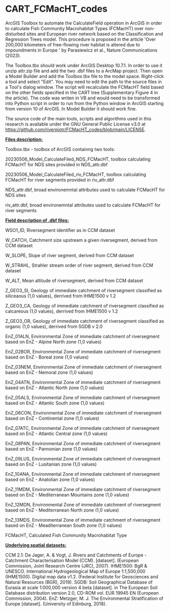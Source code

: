 # CART_FCMacHT_codes
ArcGIS Toolbox to automate the CalculateField operation in ArcGIS in order to calculate Fish Community Macrohabitat Types (FCMacHT) over non-disturbed sites and European river network based on the Classification and Regression Trees model. This procedure is proposed in the article 'Over 200,000 kilometers of free-flowing river habitat is altered due to impoundments in Europe ' by Parasiewicz et al., Nature Communications (2023). 

The Toolbox.tbx should work under ArcGIS Desktop 10.7.1. In order to use it unzip attr.zip file and add the two .dbf files to a ArcMap project. Then open a Model Builder and add the Toolbox.tbx file to the model space. Right-click a tool and select "Edit". You may need to edit the path to the source files in a Tool's dialog window. The script will recalculate the FCMacHT field based on the other fields specified in the CART tree (Supplementary Figure 4 in the article).
The code was writen in VB and would need to be transformed into Python script in order to run from the Python window in ArcGIS starting from version 10 of ArcGIS. In Model Builder it should work fine. 

The source code of the main tools, scripts and algorithms used in this research is available under the GNU General Public License v3.0 at https://github.com/riverpiotr/FCMacHT_codes/blob/main/LICENSE. 

<b><u>Files description:</b></u>

Toolbox.tbx - toolbox of ArcGIS containng two tools:

  20230506_Model_CalculateFiled_NDS_FCMacHT, toolbox calculating FCMacHT for NDS sites provided in NDS_attr.dbf
  
  20230506_Model_CalculateFiled_riv_FCMacHT, toolbox calculating FCMacHT for river segments provided in riv_attr.dbf
  
NDS_attr.dbf, broad environemntal attributes used to calculate FCMacHT for NDS sites

riv_attr.dbf, broad environemntal attributes used to calculate FCMacHT for river segments 



<b><u>Field description of .dbf files:</b></u>


WSO1_ID,	Riversegment identifier as in CCM dataset

W_CATCH,	Catchment size upstream a given riversegment, derived from CCM dataset

W_SLOPE,	Slope of river segment, derived from CCM dataset

W_STRAHL,	Strahler stream order of river segment, derived from CCM dataset

W_ALT,	Mean altitude of riversegment, derived from CCM dataset

Z_GEO3_SI,	Geology of immediate catchment of riversegment classified as siliceaous (1,0 values), derrived from IHME1500 v 1.2

Z_GEO3_CA,	Geology of immediate catchment of riversegment classified as calcareous (1,0 values), derrived from IHME1500 v 1.2

Z_GEO3_OR,	Geology of immediate catchment of riversegment classified as organic (1,0 values), derrived from SGDB v 2.0

EnZ_01ALN,	Environmental Zone of immediate catchment of riversegment based on EnZ - Alpine North zone (1,0 values)

EnZ_02BOR,	Environmental Zone of immediate catchment of riversegment based on EnZ - Boreal zone (1,0 values)

EnZ_03NEM,	Environmental Zone of immediate catchment of riversegment based on EnZ - Nemoral zone (1,0 values)

EnZ_04ATN,	Environmental Zone of immediate catchment of riversegment based on EnZ - Atlantic North zone (1,0 values)

EnZ_05ALS,	Environmental Zone of immediate catchment of riversegment based on EnZ - Atlantic South zone (1,0 values)

EnZ_06CON,	Environmental Zone of immediate catchment of riversegment based on EnZ - Continental zone (1,0 values)

EnZ_07ATC,	Environmental Zone of immediate catchment of riversegment based on EnZ - Atlantic Central zone (1,0 values)

EnZ_08PAN,	Environmental Zone of immediate catchment of riversegment based on EnZ - Pannonian zone (1,0 values)

EnZ_09LUS,	Environmental Zone of immediate catchment of riversegment based on EnZ - Lusitanian zone (1,0 values)

EnZ_10ANA,	Environmental Zone of immediate catchment of riversegment based on EnZ - Anatolian zone (1,0 values)

EnZ_11MDM,	Environmental Zone of immediate catchment of riversegment based on EnZ - Mediterranean Mountains zone (1,0 values)

EnZ_12MDN,	Environmental Zone of immediate catchment of riversegment based on EnZ - Mediterranean North zone (1,0 values)

EnZ_13MDS,	Environmental Zone of immediate catchment of riversegment based on EnZ - Meaditerranean South zone (1,0 values)

FCMacHT,	Calculated Fish Community Macrohabitat Type 



<b><u>Underlying spatial datasets:</b></u>

CCM 2.1: De Jager, A. & Vogt, J. Rivers and Catchments of Europe - Catchment Characterisation Model (CCM). [dataset]. (European Commission, Joint Research Centre (JRC), 2007).
IHME1500: BgR & UNESCO. International Hydrogeological Map of Europe 1:1,500,000 (IHME1500). Digital map data v1.2. (Federal Institute for Geosciences and Natural Resources (BGR), 2019).
SGDB: Soil Geographical Database of Eurasia at scale 1:000,000 version 4 beta [dataset]. in The European Soil Database distribution version 2.0, CD-ROM vol. EUR 19945 EN (European Commission, 2004).
EnZ: Metzger, M. J. The Environmental Stratification of Europe [dataset]. (University of Edinburg, 2018).



